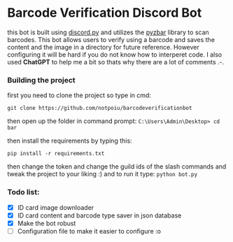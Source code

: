 
# Barcode Verification Discord Bot
this bot is built using [discord.py](https://pypi.org/project/discord.py/) and utilizes the [pyzbar](https://pypi.org/project/pyzbar/) library to scan barcodes. This bot allows users to verify using a barcode and saves the content and the image in a directory for future reference. However configuring it will be hard if you do not know how to interperet code. I also used **ChatGPT** to help me a bit so thats why there are a lot of comments .-.
<br>
### Building the project
first you need to clone the project so type in cmd:
```
git clone https://github.com/notpoiu/barcodeverificationbot
```
then open up the folder in command prompt:
`C:\Users\Admin\Desktop> cd bar `

then install the requirements by typing this:
```
pip install -r requirements.txt
```
then change the token and change the guild ids of the slash commands and tweak the project to your liking :)
and to run it type: `python bot.py`
<br>
### Todo list:

 - [x] ID card image downloader
 - [x] ID card content and barcode type saver in json database 
 - [x] Make the bot robust
 - [ ] Configuration file to make it easier to configure :o
